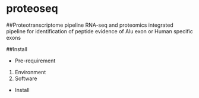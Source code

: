 # proteoseq
##Proteotranscriptome pipeline
RNA-seq and proteomics integrated pipeline for identification of peptide evidence of Alu exon or Human specific exons

##Install
* Pre-requirement
1.  Environment
2.  Software

* Install

